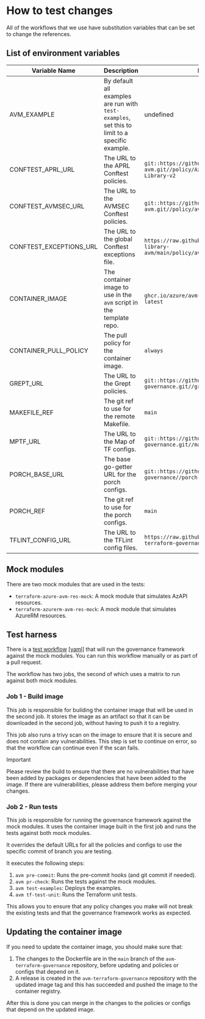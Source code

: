 # How to test changes

All of the workflows that we use have substitution variables that can be set to change the references.

## List of environment variables

| Variable Name | Description | Default Value |
| ------------- | ----------- | ------------- |
| AVM_EXAMPLE | By default all examples are run with `test-examples`, set this to limit to a specific example. | undefined |
| CONFTEST_APRL_URL | The URL to the APRL Conftest policies. | `git::https://github.com/Azure/policy-library-avm.git//policy/Azure-Proactive-Resiliency-Library-v2` |
| CONFTEST_AVMSEC_URL | The URL to the AVMSEC Conftest policies. | `git::https://github.com/Azure/policy-library-avm.git//policy/avmsec` |
| CONFTEST_EXCEPTIONS_URL | The URL to the global Conftest exceptions file. | `https://raw.githubusercontent.com/Azure/policy-library-avm/main/policy/avmsec/avm_exceptions.rego.bak` |
| CONTAINER_IMAGE | The container image to use in the `avm` script in the template repo. | `ghcr.io/azure/avm-terraform-governance:avm-latest` |
| CONTAINER_PULL_POLICY | The pull policy for the container image. | `always` |
| GREPT_URL | The URL to the Grept policies. | `git::https://github.com/Azure/avm-terraform-governance.git//grept-policies` |
| MAKEFILE_REF | The git ref to use for the remote Makefile. | `main` |
| MPTF_URL | The URL to the Map of TF configs. | `git::https://github.com/Azure/avm-terraform-governance.git//mapotf-configs` |
| PORCH_BASE_URL | The base go-getter URL for the porch configs. | `git::https://github.com/Azure/avm-terraform-governance//porch-configs` |
| PORCH_REF | The git ref to use for the porch configs. | `main` |
| TFLINT_CONFIG_URL | The URL to the TFLint config files. | `https://raw.githubusercontent.com/Azure/avm-terraform-governance/main/tflint-configs` |

## Mock modules

There are two mock modules that are used in the tests:

- `terraform-azure-avm-res-mock`: A mock module that simulates AzAPI resources.
- `terraform-azurerm-avm-res-mock`: A mock module that simulates AzureRM resources.

## Test harness

There is a [test workflow](https://github.com/Azure/avm-terraform-governance/actions/workflows/governance-test.yml)
[[yaml]](https://github.com/Azure/avm-terraform-governance/blob/main/.github/workflows/governance-test.yml) that
will run the governance framework against the mock modules. You can run this workflow manually
or as part of a pull request.

The workflow has two jobs, the second of which uses a matrix to run against both mock modules.

### Job 1 - Build image

This job is responsible for building the container image that will be used in the second job.
It stores the image as an artifact so that it can be downloaded in the second job, without having to push it to a registry.

This job also runs a trivy scan on the image to ensure that it is secure and does not contain any vulnerabilities. This step is set to continue on error, so that the workflow can continue even if the scan fails.

> [!IMPORTANT]
> Please review the build to ensure that there are no vulnerabilities that have been added by packages or dependencies that have been added to the image. If there are vulnerabilities, please address them before merging your changes.


### Job 2 - Run tests

This job is responsible for running the governance framework against the mock modules. It uses the container image built in the first job and runs the tests against both mock modules.

It overrides the default URLs for all the policies and configs to use the specific commit of branch you are testing.

It executes the following steps:

1. `avm pre-commit`: Runs the pre-commit hooks (and git commit if needed).
1. `avm pr-check`: Runs the tests against the mock modules.
1. `avm test-examples`: Deploys the examples.
1. `avm tf-test-unit`: Runs the Terraform unit tests.

This allows you to ensure that any policy changes you make will not break the existing tests and that the governance framework works as expected.

## Updating the container image

If you need to update the container image, you should make sure that:

1. The changes to the Dockerfile are in the `main` branch of the `avm-terraform-governance` repository, before updating and policies or configs that depend on it.
1. A release is created in the `avm-terraform-governance` repository with the updated image tag and this has succeeded and pushed the image to the container registry.

After this is done you can merge in the changes to the policies or configs that depend on the updated image.
